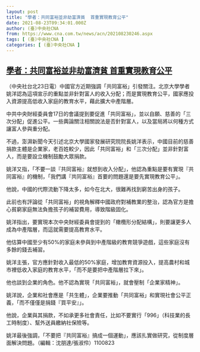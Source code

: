 ```yaml
---
layout: post
title: "學者：共同富裕並非劫富濟貧  首重實現教育公平"
date: 2021-08-23T09:34:01.000Z
author: (臺)中央社CNA
from: https://www.cna.com.tw/news/acn/202108230246.aspx
tags: [ (臺)中央社CNA ]
categories: [ (臺)中央社CNA ]
---
```

<!--1629711241000-->
[學者：共同富裕並非劫富濟貧  首重實現教育公平](https://www.cna.com.tw/news/acn/202108230246.aspx)
------

<div>
<div></div><div class="paragraph"><p>（中央社台北23日電）中國官方近期強調「共同富裕」引發關注。北京大學學者姚洋認為這項宣示的重點並非針對富人的收入分配；而是實現教育公平，國家應投入資源提高低收入家庭的教育水平，藉此擴大中產階層。</p><p>中共中央財經委員會17日的會議提到要促進「共同富裕」，並以自願、慈善的「三次分配」促進公平。一些輿論關注相關說法是否針對富人，以及當局將以何種方式讓富人參與重分配。</p><p>不過，澎湃新聞今天引述北京大學國家發展研究院院長姚洋表示，中國目前的慈善捐款主體是企業家，老百姓較少，因此「共同富裕」和「三次分配」並非針對富人，而是要設立機制鼓勵大眾捐款。</p><p>姚洋又指，「不要一談『共同富裕』就想到收入分配」，他認為重點是要有實現『共同富裕』的機制，「我們講『共同富裕』首要的問題還是要先實現教育公平」。</p><p>他說，中國的代際流動下降太多，如今在北大，很難再找到窮苦出身的孩子。</p><p>此前也有評論從「共同富裕」的視角解釋中國政府對補教業的整治，認為官方是擔心貧窮家庭無法負擔孩子的補習費用，導致階級固化。</p><p>姚洋指出，要實現本次中央財經委員會提到的「橄欖形分配結構」，則要讓更多人成為中產階層，而這就需要提高教育水平。</p><p>他估算中國至少有50%的家庭未參與到中產階級的教育競爭遊戲，這些家庭沒有多餘的錢去補習。</p><p>姚洋主張，官方應針對收入最低的50%家庭，增加教育資源投入，提高農村和城市裡低收入家庭的教育水平，「而不是要把中產階層拉下來」。</p><p>他也談到企業的角色。他不認為實現「共同富裕」，就會壓制「企業家精神」。</p><p>姚洋說，企業和社會應是「共生體」，企業要推動「共同富裕」和實現社會公平正義，「而不僅僅是捐錢『買平安』」。</p><p>他說，企業與其捐款，不如承更多社會責任，比如不要實行「996」（科技業的長工時制度）、幫外送員繳納社保險等。</p><p>姚洋最後強調，「不要把『共同富裕』搞成一個運動」，應該扎實做研究，從制度層面解決問題。（編輯：沈朋達/張淑伶）1100823</p></div>
</div>
